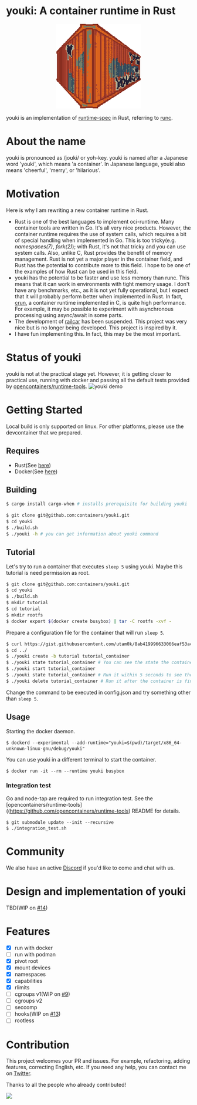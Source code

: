 # youki: A container runtime in Rust

<p align="center">
  <img src="docs/youki.png" width="230" height="230">
</p>

youki is an implementation of [runtime-spec](https://github.com/opencontainers/runtime-spec) in Rust, referring to [runc](https://github.com/opencontainers/runc).

# About the name

youki is pronounced as /joʊki/ or yoh-key.
youki is named after a Japanese word 'youki', which means 'a container'. In Japanese language, youki also means 'cheerful', 'merry', or 'hilarious'.

# Motivation

Here is why I am rewriting a new container runtime in Rust.

- Rust is one of the best languages to implement oci-runtime. Many container tools are written in Go. It's all very nice products. However, the container runtime requires the use of system calls, which requires a bit of special handling when implemented in Go. This is too tricky(e.g. _namespaces(7)_, _fork(2)_); with Rust, it's not that tricky and you can use system calls. Also, unlike C, Rust provides the benefit of memory management. Rust is not yet a major player in the container field, and Rust has the potential to contribute more to this field. I hope to be one of the examples of how Rust can be used in this field.
- youki has the potential to be faster and use less memory than runc. This means that it can work in environments with tight memory usage. I don't have any benchmarks, etc., as it is not yet fully operational, but I expect that it will probably perform better when implemented in Rust. In fact, [crun](https://github.com/containers/crun#performance), a container runtime implemented in C, is quite high performance. For example, it may be possible to experiment with asynchronous processing using async/await in some parts.
- The development of [railcar](https://github.com/oracle/railcar) has been suspended. This project was very nice but is no longer being developed. This project is inspired by it.
- I have fun implementing this. In fact, this may be the most important.

# Status of youki

youki is not at the practical stage yet. However, it is getting closer to practical use, running with docker and passing all the default tests provided by [opencontainers/runtime-tools](https://github.com/opencontainers/runtime-tools).
![youki demo](docs/demo.gif)

# Getting Started

Local build is only supported on linux.
For other platforms, please use the devcontainer that we prepared.

## Requires

- Rust(See [here](https://www.rust-lang.org/tools/install))
- Docker(See [here](https://docs.docker.com/engine/install))

## Building
```sh
$ cargo install cargo-when # installs prerequisite for building youki
```
```sh
$ git clone git@github.com:containers/youki.git
$ cd youki
$ ./build.sh
$ ./youki -h # you can get information about youki command
```

## Tutorial
Let's try to run a container that executes `sleep 5` using youki.
Maybe this tutorial is need permission as root.

```sh
$ git clone git@github.com:containers/youki.git
$ cd youki
$ ./build.sh
$ mkdir tutorial
$ cd tutorial
$ mkdir rootfs
$ docker export $(docker create busybox) | tar -C rootfs -xvf -
```

Prepare a configuration file for the container that will run `sleep 5`.

```sh
$ curl https://gist.githubusercontent.com/utam0k/8ab419996633066eaf53ac9c66d962e7/raw/e81548f591f26ec03d85ce38b0443144573b4cf6/config.json -o config.json
$ cd ../
$ ./youki create -b tutorial tutorial_container
$ ./youki state tutorial_container # You can see the state the container is in as it is being generate.
$ ./youki start tutorial_container
$ ./youki state tutorial_container # Run it within 5 seconds to see the running container.
$ ./youki delete tutorial_container # Run it after the container is finished running.
```

Change the command to be executed in config.json and try something other than `sleep 5`.

## Usage

Starting the docker daemon.

```
$ dockerd --experimental --add-runtime="youki=$(pwd)/target/x86_64-unknown-linux-gnu/debug/youki"
```

You can use youki in a different terminal to start the container.

```
$ docker run -it --rm --runtime youki busybox
```

### Integration test

Go and node-tap are required to run integration test. See the [opencontainers/runtime-tools]((https://github.com/opencontainers/runtime-tools) README for details.

```
$ git submodule update --init --recursive
$ ./integration_test.sh
```

# Community
We also have an active [Discord](https://discord.gg/h7R3HgWUct) if you'd like to come and chat with us.

# Design and implementation of youki

TBD(WIP on [#14](https://github.com/containers/youki/issues/14))

# Features

- [x] run with docker
- [ ] run with podman
- [x] pivot root
- [x] mount devices
- [x] namespaces
- [x] capabilities
- [x] rlimits
- [ ] cgroups v1(WIP on [#9](https://github.com/containers/youki/issues/9))
- [ ] cgroups v2
- [ ] seccomp
- [ ] hooks(WIP on [#13](https://github.com/containers/youki/issues/13))
- [ ] rootless

# Contribution

This project welcomes your PR and issues.
For example, refactoring, adding features, correcting English, etc.
If you need any help, you can contact me on [Twitter](https://twitter.com/utam0k).

Thanks to all the people who already contributed!

<a href="https://github.com/containers/youki/graphs/contributors">
  <img src="https://contributors-img.web.app/image?repo=containers/youki" />
</a>
